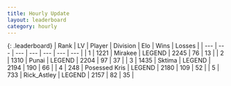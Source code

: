 ```yaml
---
title: Hourly Update
layout: leaderboard
category: hourly
---
```


{: .leaderboard}
| Rank | LV | Player | Division | Elo | Wins | Losses |
| --- | --- | --- | --- | --- | --- | --- |
| <span data-change="0">1</span> | 1221 | <span title="ID: 416373">Mirakee</span> | LEGEND | <span data-change="3">2245</span> | <span data-change="1">76</span> | <span data-change="0">13</span> |
| <span data-change="0">2</span> | 1310 | <span title="ID: 361226">Punai</span> | LEGEND | <span data-change="0">2204</span> | <span data-change="0">97</span> | <span data-change="0">37</span> |
| <span data-change="0">3</span> | 1435 | <span title="ID: 353063">Sktima</span> | LEGEND | <span data-change="0">2194</span> | <span data-change="0">190</span> | <span data-change="0">66</span> |
| <span data-change="3">4</span> | 248 | <span title="ID: 402846">Posessed Kris</span> | LEGEND | <span data-change="41">2180</span> | <span data-change="8">109</span> | <span data-change="0">52</span> |
| <span data-change="-1">5</span> | 733 | <span title="ID: 466583">Rick_Astley</span> | LEGEND | <span data-change="0">2157</span> | <span data-change="0">82</span> | <span data-change="0">35</span> |